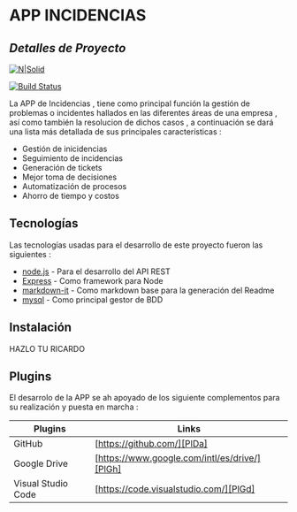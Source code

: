 # APP INCIDENCIAS
## _Detalles de Proyecto_

[![N|Solid](https://cldup.com/dTxpPi9lDf.thumb.png)](https://nodesource.com/products/nsolid)

[![Build Status](https://travis-ci.org/joemccann/dillinger.svg?branch=master)](https://travis-ci.org/joemccann/dillinger)

La APP de Incidencias , tiene como principal función la gestión de problemas o incidentes hallados en las diferentes áreas de una empresa , así como también la resolucion de dichos casos , a continuación se dará una lista más detallada de sus principales características : 

- Gestión de inicidencias
- Seguimiento de incidencias 
- Generación de tickets
- Mejor toma de decisiones
- Automatización de procesos
- Ahorro de tiempo y costos

## Tecnologías

Las tecnologías usadas para el desarrollo de este proyecto fueron las siguientes :

- [node.js] - Para el desarrollo del API REST
- [Express] - Como framework para Node
- [markdown-it] - Como markdown base para la generación del Readme
- [mysql] - Como principal gestor de BDD

## Instalación

HAZLO TU RICARDO 


## Plugins

El desarrolo de la APP se ah apoyado de los siguiente complementos para su realización y puesta en marcha :

| Plugins | Links |
| ------ | ------ |
| GitHub | [https://github.com/][PlDa] |
| Google Drive | [https://www.google.com/intl/es/drive/][PlGh] |
| Visual Studio Code | [https://code.visualstudio.com/][PlGd] |


[markdown-it]: <https://github.com/markdown-it/markdown-it>
[node.js]: <http://nodejs.org>
[express]: <http://expressjs.com>
[mysql]: <https://www.mysql.com>

[PlDa]: <https://github.com/>
[PlGh]: <https://www.google.com/intl/es/drive/>
[PlGd]: <https://code.visualstudio.com/>

